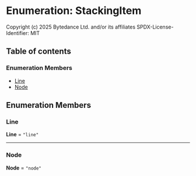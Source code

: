 # Enumeration: StackingItem

Copyright (c) 2025 Bytedance Ltd. and/or its affiliates
SPDX-License-Identifier: MIT

## Table of contents

### Enumeration Members

* [Line](/en/auto-docs/free-layout-editor/enums/StackingItem.md#line)
* [Node](/en/auto-docs/free-layout-editor/enums/StackingItem.md#node)

## Enumeration Members

### Line

**Line** = `"line"`

***

### Node

**Node** = `"node"`
